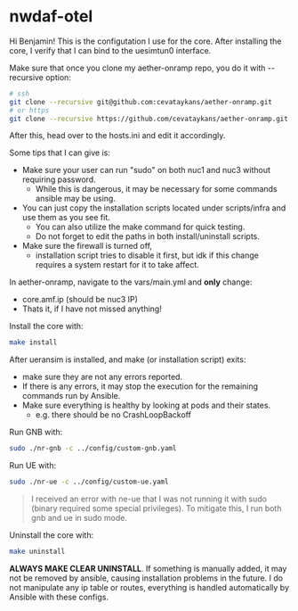 # nwdaf-otel

Hi Benjamin! This is the configutation I use for the core. After installing the core, I verify that I can bind to the uesimtun0 interface.

Make sure that once you clone my aether-onramp repo, you do it with --recursive option:
```bash
# ssh
git clone --recursive git@github.com:cevataykans/aether-onramp.git
# or https
git clone --recursive https://github.com/cevataykans/aether-onramp.git
```

After this, head over to the hosts.ini and edit it accordingly.

Some tips that I can give is:
* Make sure your user can run "sudo" on both nuc1 and nuc3 without requiring password.
  * While this is dangerous, it may be necessary for some commands ansible may be using.
* You can just copy the installation scripts located under scripts/infra and use them as you see fit.
  * You can also utilize the make command for quick testing.
  * Do not forget to edit the paths in both install/uninstall scripts.
* Make sure the firewall is turned off, 
  * installation script tries to disable it first, but idk if this change requires a system restart for it to take affect.

In aether-onramp, navigate to the vars/main.yml and **only** change:
* core.amf.ip (should be nuc3 IP)
* Thats it, if I have not missed anything!

Install the core with:
```bash
make install
```

After ueransim is installed, and make (or installation script) exits:
* make sure they are not any errors reported.
* If there is any errors, it may stop the execution for the remaining commands run by Ansible.
* Make sure everything is healthy by looking at pods and their states.
  * e.g. there should be no CrashLoopBackoff

Run GNB with:
```bash
sudo ./nr-gnb -c ../config/custom-gnb.yaml
```
Run UE with:
```bash
sudo ./nr-ue -c ../config/custom-ue.yaml
```

> I received an error with ne-ue that I was not running it with sudo (binary required some special privileges). 
> To mitigate this, I run both gnb and ue in sudo mode.

Uninstall the core with:
```bash
make uninstall
```

**ALWAYS MAKE CLEAR UNINSTALL**. If something is manually added, it may not be removed by ansible, causing installation problems in the future. I do not manipulate any ip table or routes, everything is handled automatically by Ansible with these configs.